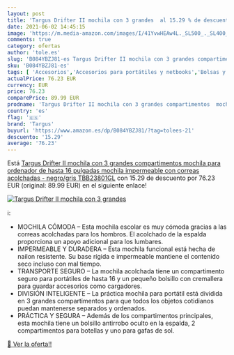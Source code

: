 ```yaml
---
layout: post
title: 'Targus Drifter II mochila con 3 grandes  al 15.29 % de descuento'
date: 2021-06-02 14:45:15
image: 'https://m.media-amazon.com/images/I/41YvwHEAw4L._SL500_._SL400_.jpg'
comments: true
category: ofertas
author: 'tole.es'
slug: 'B084YBZJ81-es Targus Drifter II mochila con 3 grandes compartimentos...'
sku: 'B084YBZJ81-es'
tags: [ 'Accesorios','Accesorios para portátiles y netbooks','Bolsas y fundas para portátiles y netbooks','Informática','Mochilas para portátiles y netbooks','mochila','targus', ]
actualPrice: 76.23 EUR
currency: EUR
price: 76.23
comparePrice: 89.99 EUR
prodname: 'Targus Drifter II mochila con 3 grandes compartimentos  mochila para ordenador de hasta 16 pulgadas  mochila impermeable con correas acolchadas - negro/gris  TBB23801GL'
country: 'es'
flag: '🇪🇸'
brand: 'Targus'
buyurl: 'https://www.amazon.es/dp/B084YBZJ81/?tag=tolees-21'
descuento: '15.29'
average: '76.23'
---
```


Está [Targus Drifter II mochila con 3 grandes compartimentos  mochila para ordenador de hasta 16 pulgadas  mochila impermeable con correas acolchadas - negro/gris  TBB23801GL](https://www.amazon.es/dp/B084YBZJ81/?tag=tolees-21) con 15.29 de descuento por 76.23 EUR (original: 89.99 EUR) en el siguiente enlace!

[![Targus Drifter II mochila con 3 grandes ](https://m.media-amazon.com/images/I/41YvwHEAw4L._SL500_._SL400_.jpg)](https://www.amazon.es/dp/B084YBZJ81/?tag=tolees-21)

ℹ️:

- MOCHILA CÓMODA – Esta mochila escolar es muy cómoda gracias a las correas acolchadas para los hombros. El acolchado de la espalda proporciona un apoyo adicional para los lumbares.
- IMPERMEABLE Y DURADERA – Esta mochila funcional está hecha de nailon resistente. Su base rígida e impermeable mantiene el contenido seco incluso con mal tiempo.
- TRANSPORTE SEGURO – La mochila acolchada tiene un compartimento seguro para portátiles de hasta 16 y un pequeño bolsillo con cremallera para guardar accesorios como cargadores.
- DIVISIÓN INTELIGENTE – La práctica mochila para portátil está dividida en 3 grandes compartimentos para que todos los objetos cotidianos puedan mantenerse separados y ordenados.
- PRÁCTICA Y SEGURA – Además de los compartimentos principales, esta mochila tiene un bolsillo antirrobo oculto en la espalda, 2 compartimentos para botellas y uno para gafas de sol.

[🛒 Ver la oferta!!](https://www.amazon.es/dp/B084YBZJ81/?tag=tolees-21)
